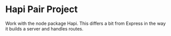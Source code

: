 Hapi Pair Project
====================
Work with the node package Hapi. This differs a bit from 
Express in the way it builds a server and handles routes.